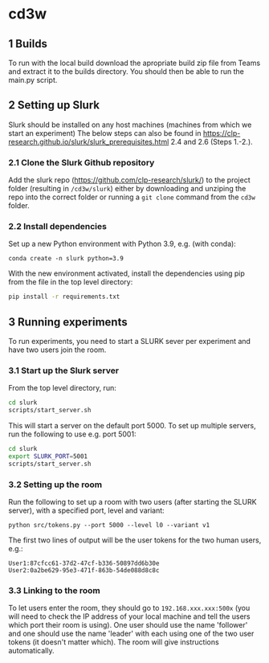 # cd3w

## 1 Builds

To run with the local build download the apropriate build zip file from Teams and extract it to the builds directory. You should then be able to run the main.py script.

## 2 Setting up Slurk

Slurk should be installed on any host machines (machines from which we start an experiment)
The below steps can also be found in https://clp-research.github.io/slurk/slurk_prerequisites.html 2.4 and 2.6 (Steps 1.-2.).

### 2.1 Clone the Slurk Github repository

Add the slurk repo (https://github.com/clp-research/slurk/) to the project folder (resulting in ```/cd3w/slurk```) either by downloading and unziping the repo into the correct folder or running a ```git clone``` command from the ```cd3w``` folder.

### 2.2 Install dependencies

Set up a new Python environment with Python 3.9, e.g. (with conda):
```
conda create -n slurk python=3.9
```
With the new environment activated, install the dependencies using pip from the file in the top level directory:

```sh
pip install -r requirements.txt
```

## 3 Running experiments
To run experiments, you need to start a SLURK sever per experiment and have two users join the room.

### 3.1 Start up the Slurk server 

From the top level directory, run:

```sh
cd slurk
scripts/start_server.sh
```
This will start a server on the default port 5000. To set up multiple servers, run the following to use e.g. port 5001:
```sh
cd slurk
export SLURK_PORT=5001
scripts/start_server.sh
```

### 3.2 Setting up the room
Run the following to set up a room with two users (after starting the SLURK server), with a specified port, level and variant:
```
python src/tokens.py --port 5000 --level l0 --variant v1
```
The first two lines of output will be the user tokens for the two human users, e.g.:
```
User1:87cfcc61-37d2-47cf-b336-50897dd6b30e
User2:0a2be629-95e3-471f-863b-54de088d8c8c
```

### 3.3 Linking to the room
To let users enter the room, they should go to ```192.168.xxx.xxx:500x``` (you will need to check the IP address of your local machine and tell the users which port their room is using). One user should use the name 'follower' and one should use the name 'leader' with each using one of the two user tokens (it doesn't matter which). The room will give instructions automatically.